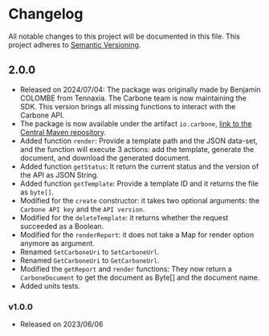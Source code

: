# Changelog

All notable changes to this project will be documented in this file. This project adheres to [Semantic Versioning](https://semver.org/spec/v2.0.0.html).

## 2.0.0
- Released on 2024/07/04: The package was originally made by Benjamin COLOMBE from Tennaxia. The Carbone team is now maintaining the SDK. This version brings all missing functions to interact with the Carbone API.
- The package is now available under the artifact `io.carbone`, [link to the Central Maven repository](https://central.sonatype.com/artifact/io.carbone/carbone-sdk).
- Added function `render`: Provide a template path and the JSON data-set, and the function will execute 3 actions: add the template, generate the document, and download the generated document.
- Added function `getStatus`: It return the current status and the version of the API as JSON String.
- Added function `getTemplate`: Provide a template ID and it returns the file as `byte[]`.
- Modified for the `create` constructor: it takes two optional arguments: the `Carbone API key` and the `API version`.
- Modified for the `deleteTemplate`: it returns whether the request succeeded as a Boolean.
- Modified for the `renderReport`: it does not take a Map for render option anymore as argument.
- Renamed `SetCarboneUri` to `SetCarboneUrl`. 
- Renamed `GetCarboneUri` to `GetCarboneUrl`. 
- Modified the `getReport` and `render` functions: They now return a `CarboneDocument` to get the document as Byte[] and the document name.
- Added units tests.

### v1.0.0
- Released on 2023/06/06
